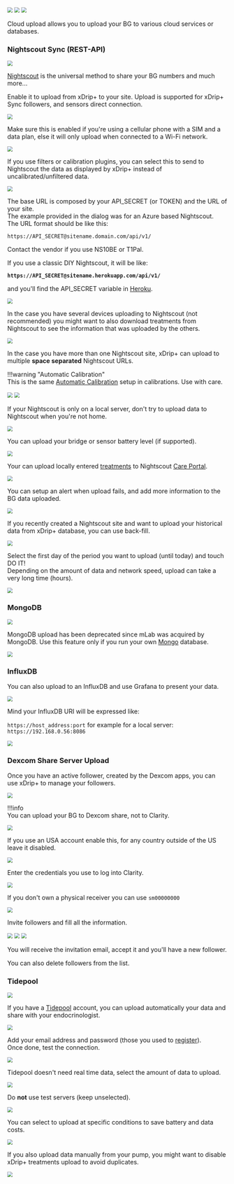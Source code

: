 <img src="../../images/hamburger_menu.png" style="zoom:75%;" />  
<img src="../../images/M-S.png" style="zoom:75%;" />  
<img src="../images/M-S-CU.png" style="zoom:75%;" />

Cloud upload allows you to upload your BG to various cloud services or databases.

### Nightscout Sync (REST-API)

<img src="../images/M-S-CU-NS.png" style="zoom:75%;" />

[Nightscout](https://nightscout.github.io/) is the universal method to share your BG numbers and much more...

Enable it to upload from xDrip+ to your site. Upload is supported for xDrip+ Sync followers, and sensors direct connection. 

<img src="../images/M-S-CU-NSa.png" style="zoom:75%;" />

Make sure this is enabled if you're using a cellular phone with a SIM and a data plan, else it will only upload when connected to a Wi-Fi network.

<img src="../images/M-S-CU-NSb.png" style="zoom:75%;" />

If you use filters or calibration plugins, you can select this to send to Nightscout the data as displayed by xDrip+ instead of uncalibrated/unfiltered data.

<img src="../images/M-S-CU-NSc.png" style="zoom:75%;" />

The base URL is composed by your API_SECRET (or TOKEN) and the URL of your site.  
The example provided in the dialog was for an Azure based Nightscout.  
The URL format should be like this:

`https://API_SECRET@sitename.domain.com/api/v1/`

Contact the vendor if you use NS10BE or T1Pal.

If you use a classic DIY Nightscout, it will be like:

**`https://API_SECRET@sitename.herokuapp.com/api/v1/`**

and you'll find the API_SECRET variable in [Heroku](https://nightscout.github.io/nightscout/new_user/#editing-config-vars-in-heroku).

<img src="../images/M-S-CU-NSe.png" style="zoom:75%;" />

In the case you have several devices uploading to Nightscout (not recommended) you might want to also download treatments from Nightscout to see the information that was uploaded by the others.

<img src="../images/M-S-CU-NSf.png" style="zoom:75%;" />

In the case you have more than one Nightscout site, xDrip+ can upload to multiple **space separated** Nightscout URLs.

!!!warning "Automatic Calibration"  
    This is the same [Automatic Calibration](../../calibrate/advancedcal) setup in calibrations. Use with care.

<img src="../images/M-S-CU-NSh.png" style="zoom:75%;" />

<img src="../images/M-S-CU-NSi.png" style="zoom:75%;" />

If your Nightscout is only on a local server, don't try to upload data to Nightscout when you're not home.

<img src="../images/M-S-CU-NSj.png" style="zoom:75%;" />

You can upload your bridge or sensor battery level (if supported).

<img src="../images/M-S-CU-NSk.png" style="zoom:75%;" />

Your can upload locally entered [treatments](../mainUI/#treatments) to Nightscout [Care Portal](https://nightscout.github.io/nightscout/setup_variables/#careportal-careportal).

<img src="../images/M-S-CU-NSl.png" style="zoom:75%;" />

You can setup an alert when upload fails, and add more information to the BG data uploaded.

<img src="../images/M-S-CU-NSm.png" style="zoom:75%;" />

If you recently created a Nightscout site and want to upload your historical data from xDrip+ database, you can use back-fill.

<img src="../images/M-S-CU-NSn.png" style="zoom:75%;" />

Select the first day of the period you want to upload (until today) and touch DO IT!  
Depending on the amount of data and network speed, upload can take a very long time (hours).

<img src="../images/M-S-CU-NSn2.png" style="zoom:75%;" />

### MongoDB

<img src="../images/M-S-CU-MD.png" style="zoom:75%;" />

MongoDB upload has been deprecated since mLab was acquired by MongoDB. Use this feature only if you run your own [Mongo](https://github.com/mongodb/mongo) database.

<img src="../images/M-S-CU-MDa.png" style="zoom:75%;" />

### InfluxDB

You can also upload to an InfluxDB and use Grafana to present your data.

<img src="../images/M-S-CU-ID.png" style="zoom:75%;" />

Mind your InfluxDB URI will be expressed like:

`https://host_address:port` for example for a local server: `https://192.168.0.56:8086`

<img src="../images/M-S-CU-ID2.png" style="zoom:75%;" />

### Dexcom Share Server Upload

Once you have an active follower, created by the Dexcom apps, you can use xDrip+ to manage your followers.

<img src="../images/M-S-CU-DX.png" style="zoom:75%;" />

!!!info  
    You can upload your BG to Dexcom share, not to Clarity.

<img src="../images/M-S-CU-DXa.png" style="zoom:75%;" />

If you use an USA account enable this, for any country outside of the US leave it disabled. 

<img src="../images/M-S-CU-DXb.png" style="zoom:75%;" />

Enter the credentials you use to log into Clarity.

<img src="../images/M-S-CU-DXc.png" style="zoom:75%;" />

If you don't own a physical receiver you can use `sm00000000`

<img src="../images/M-S-CU-DXd.png" style="zoom:75%;" />

Invite followers and fill all the information.

<img src="../images/M-S-CU-DXe.png" style="zoom:75%;" />

<img src="../images/M-S-CU-DXf.png" style="zoom:75%;" />

<img src="../images/M-S-CU-DXg.png" style="zoom:75%;" />

You will receive the invitation email, accept it and you'll have a new follower.

You can also delete followers from the list.

### Tidepool

<img src="../images/M-S-CU-TP.png" style="zoom:75%;" />

If you have a [Tidepool](https://www.tidepool.org/) account, you can upload automatically your data and share with your endocrinologist.

<img src="../images/M-S-CU-TPa.png" style="zoom:75%;" />

Add your email address and password (those you used to [register](https://app.tidepool.org/signup/personal)).  
Once done, test the connection.

<img src="../images/M-S-CU-TPb.png" style="zoom:75%;" />

Tidepool doesn't need real time data, select the amount of data to upload.

<img src="../images/M-S-CU-TPc.png" style="zoom:75%;" />

Do **not** use test servers (keep unselected).

<img src="../images/M-S-CU-TPd.png" style="zoom:75%;" />

You can select to upload at specific conditions to save battery and data costs.

<img src="../images/M-S-CU-TPe.png" style="zoom:75%;" />

If you also upload data manually from your pump, you might want to disable xDrip+ treatments upload to avoid duplicates.

<img src="../images/M-S-CU-TPf.png" style="zoom:75%;" />

